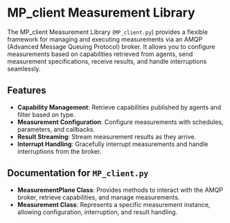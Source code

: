 # MP_client Measurement Library

The MP_client Measurement Library (`MP_client.py`) provides a flexible framework for managing and executing measurements via an AMQP (Advanced Message Queuing Protocol) broker. It allows you to configure measurements based on capabilities retrieved from agents, send measurement specifications, receive results, and handle interruptions seamlessly.

## Features

- **Capability Management**: Retrieve capabilities published by agents and filter based on type.
- **Measurement Configuration**: Configure measurements with schedules, parameters, and callbacks.
- **Result Streaming**: Stream measurement results as they arrive.
- **Interrupt Handling**: Gracefully interrupt measurements and handle interruptions from the broker.

## Documentation for `MP_client.py`

- **MeasurementPlane Class**: Provides methods to interact with the AMQP broker, retrieve capabilities, and manage measurements.
- **Measurement Class**: Represents a specific measurement instance, allowing configuration, interruption, and result handling.


